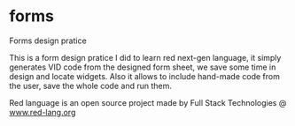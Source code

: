 # forms
Forms design pratice

This is a form design pratice I did to learn red next-gen language, it simply generates VID code from the 
designed form sheet, we save some time in design and locate widgets. Also it allows to include hand-made 
code from the user, save the whole code and run them.

Red language is an open source project made by Full Stack Technologies @ www.red-lang.org

